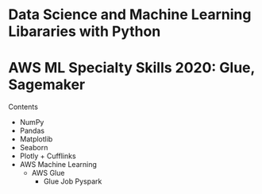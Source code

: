 # **Data Science and Machine Learning Libararies with Python**
# AWS ML Specialty Skills 2020: Glue, Sagemaker



Contents

- NumPy
- Pandas
- Matplotlib
- Seaborn
- Plotly + Cufflinks
- AWS Machine Learning
	- AWS Glue
		- Glue Job Pyspark
